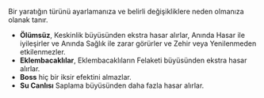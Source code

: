 Bir yaratığın türünü ayarlamanıza ve belirli değişikliklere neden olmanıza olanak tanır.
* **Ölümsüz**, Keskinlik büyüsünden ekstra hasar alırlar, Anında Hasar ile iyileşirler ve Anında Sağlık ile zarar görürler ve Zehir veya Yenilenmeden etkilenmezler.
* **Eklembacaklılar**, Eklembacaklıların Felaketi büyüsünden ekstra hasar alırlar.
* **Boss** hiç bir iksir efektini almazlar.
* **Su Canlısı** Saplama büyüsünden daha fazla hasar alırlar. 